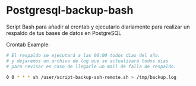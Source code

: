 # Postgresql-backup-bash

Script Bash para añadir al crontab y ejecutarlo diariamente para realizar un respaldo de tus bases de datos en PostgreSQL

Crontab Example:

```bash
# El respaldo se ejecutará a las 00:00 todos dias del año.
# y dejaremos un archivo de log que se actualizará todos dias
# para revisar en caso de llegarle un mail de falla de respaldo.

0 0 * * * sh /user/script-backup-ssh-remote.sh > /tmp/backup.log
```
